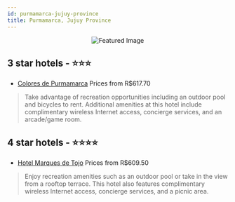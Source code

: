 ```yaml
---
id: purmamarca-jujuy-province
title: Purmamarca, Jujuy Province
---
```


<center><img src="https://i.travelapi.com/hotels/5000000/4140000/4134000/4133901/018ee410_z.jpg" alt="Featured Image" /></center>


##  3 star hotels - ⭐️⭐️⭐️

-    [Colores de Purmamarca](https://us.hurb.com/br/hotels/purmamarca/colores-de-purmamarca-JNP-JP904942?cmp=18055) Prices from R$617.70
   > Take advantage of recreation opportunities including an outdoor pool and bicycles to rent. Additional amenities at this hotel include complimentary wireless Internet access, concierge services, and an arcade/game room.

##  4 star hotels - ⭐️⭐️⭐️⭐️

-    [Hotel Marques de Tojo](https://us.hurb.com/br/hotels/purmamarca/hotel-marques-de-tojo-JNP-JP847893?cmp=18055) Prices from R$609.50
   > Enjoy recreation amenities such as an outdoor pool or take in the view from a rooftop terrace. This hotel also features complimentary wireless Internet access, concierge services, and a picnic area.
